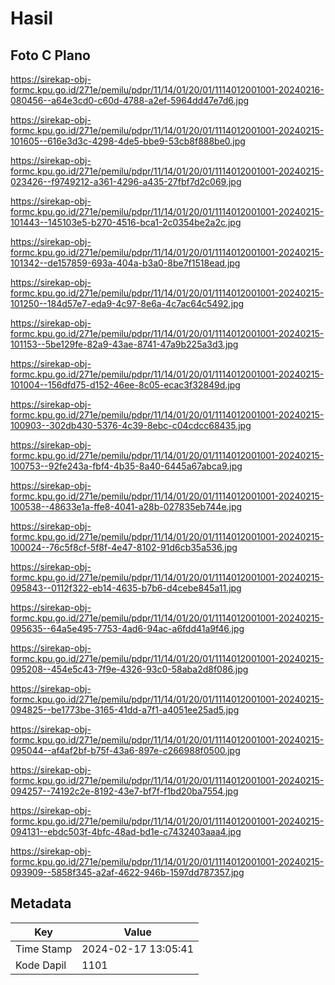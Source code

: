 # Hasil

## Foto C Plano

https://sirekap-obj-formc.kpu.go.id/271e/pemilu/pdpr/11/14/01/20/01/1114012001001-20240216-080456--a64e3cd0-c60d-4788-a2ef-5964dd47e7d6.jpg

https://sirekap-obj-formc.kpu.go.id/271e/pemilu/pdpr/11/14/01/20/01/1114012001001-20240215-101605--616e3d3c-4298-4de5-bbe9-53cb8f888be0.jpg

https://sirekap-obj-formc.kpu.go.id/271e/pemilu/pdpr/11/14/01/20/01/1114012001001-20240215-023426--f9749212-a361-4296-a435-27fbf7d2c069.jpg

https://sirekap-obj-formc.kpu.go.id/271e/pemilu/pdpr/11/14/01/20/01/1114012001001-20240215-101443--145103e5-b270-4516-bca1-2c0354be2a2c.jpg

https://sirekap-obj-formc.kpu.go.id/271e/pemilu/pdpr/11/14/01/20/01/1114012001001-20240215-101342--de157859-693a-404a-b3a0-8be7f1518ead.jpg

https://sirekap-obj-formc.kpu.go.id/271e/pemilu/pdpr/11/14/01/20/01/1114012001001-20240215-101250--184d57e7-eda9-4c97-8e6a-4c7ac64c5492.jpg

https://sirekap-obj-formc.kpu.go.id/271e/pemilu/pdpr/11/14/01/20/01/1114012001001-20240215-101153--5be129fe-82a9-43ae-8741-47a9b225a3d3.jpg

https://sirekap-obj-formc.kpu.go.id/271e/pemilu/pdpr/11/14/01/20/01/1114012001001-20240215-101004--156dfd75-d152-46ee-8c05-ecac3f32849d.jpg

https://sirekap-obj-formc.kpu.go.id/271e/pemilu/pdpr/11/14/01/20/01/1114012001001-20240215-100903--302db430-5376-4c39-8ebc-c04cdcc68435.jpg

https://sirekap-obj-formc.kpu.go.id/271e/pemilu/pdpr/11/14/01/20/01/1114012001001-20240215-100753--92fe243a-fbf4-4b35-8a40-6445a67abca9.jpg

https://sirekap-obj-formc.kpu.go.id/271e/pemilu/pdpr/11/14/01/20/01/1114012001001-20240215-100538--48633e1a-ffe8-4041-a28b-027835eb744e.jpg

https://sirekap-obj-formc.kpu.go.id/271e/pemilu/pdpr/11/14/01/20/01/1114012001001-20240215-100024--76c5f8cf-5f8f-4e47-8102-91d6cb35a536.jpg

https://sirekap-obj-formc.kpu.go.id/271e/pemilu/pdpr/11/14/01/20/01/1114012001001-20240215-095843--0112f322-eb14-4635-b7b6-d4cebe845a11.jpg

https://sirekap-obj-formc.kpu.go.id/271e/pemilu/pdpr/11/14/01/20/01/1114012001001-20240215-095635--64a5e495-7753-4ad6-94ac-a6fdd41a9f46.jpg

https://sirekap-obj-formc.kpu.go.id/271e/pemilu/pdpr/11/14/01/20/01/1114012001001-20240215-095208--454e5c43-7f9e-4326-93c0-58aba2d8f086.jpg

https://sirekap-obj-formc.kpu.go.id/271e/pemilu/pdpr/11/14/01/20/01/1114012001001-20240215-094825--be1773be-3165-41dd-a7f1-a4051ee25ad5.jpg

https://sirekap-obj-formc.kpu.go.id/271e/pemilu/pdpr/11/14/01/20/01/1114012001001-20240215-095044--af4af2bf-b75f-43a6-897e-c266988f0500.jpg

https://sirekap-obj-formc.kpu.go.id/271e/pemilu/pdpr/11/14/01/20/01/1114012001001-20240215-094257--74192c2e-8192-43e7-bf7f-f1bd20ba7554.jpg

https://sirekap-obj-formc.kpu.go.id/271e/pemilu/pdpr/11/14/01/20/01/1114012001001-20240215-094131--ebdc503f-4bfc-48ad-bd1e-c7432403aaa4.jpg

https://sirekap-obj-formc.kpu.go.id/271e/pemilu/pdpr/11/14/01/20/01/1114012001001-20240215-093909--5858f345-a2af-4622-946b-1597dd787357.jpg


## Metadata

| Key        | Value               |
| ---------- | ------------------- |
| Time Stamp | 2024-02-17 13:05:41 |
| Kode Dapil | 1101                |



